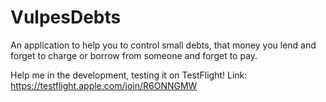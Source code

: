 # VulpesDebts
An application to help you to control small debts, that money you lend and forget to charge or borrow from someone and forget to pay.

Help me in the development, testing it on TestFlight!
Link: https://testflight.apple.com/join/R6ONNGMW

